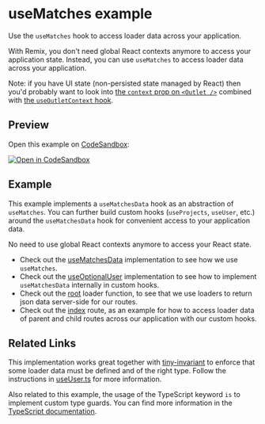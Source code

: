 # useMatches example

Use the `useMatches` hook to access loader data across your application.

With Remix, you don't need global React contexts anymore to access your application state. Instead, you can use `useMatches` to access loader data across your application.

Note: if you have UI state (non-persisted state managed by React) then you'd probably want to look into [the `context` prop on `<Outlet />`](https://remix.run/components/outlet) combined with [the `useOutletContext` hook](https://remix.run/hooks/use-outlet-context).

## Preview

Open this example on [CodeSandbox](https://codesandbox.com):

[![Open in CodeSandbox](https://codesandbox.io/static/img/play-codesandbox.svg)](https://codesandbox.io/s/github/remix-run/examples/tree/main/usematches-loader-data)

## Example

This example implements a `useMatchesData` hook as an abstraction of `useMatches`.
You can further build custom hooks (`useProjects`, `useUser`, etc.) around the `useMatchesData` hook for convenient access to your application data.

No need to use global React contexts anymore to access your React state.

- Check out the [useMatchesData](app/useMatchesData.ts) implementation to see how we use `useMatches`.
- Check out the [useOptionalUser](app/useUser.ts) implementation to see how to implement `useMatchesData` internally in custom hooks.
- Check out the [root](app/root.tsx) loader function, to see that we use loaders to return json data server-side for our routes.
- Check out the [index](app/routes/_index.tsx) route, as an example for how to access loader data of parent and child routes across our application with our custom hooks.

## Related Links

This implementation works great together with [tiny-invariant](https://www.npmjs.com/package/tiny-invariant) to enforce that some loader data must be defined and of the right type. Follow the instructions in [useUser.ts](app/useUser.ts) for more information.

Also related to this example, the usage of the TypeScript keyword `is` to implement custom type guards. You can find more information in the [TypeScript documentation](https://www.typescriptlang.org/docs/handbook/advanced-types.html#using-type-predicates).
